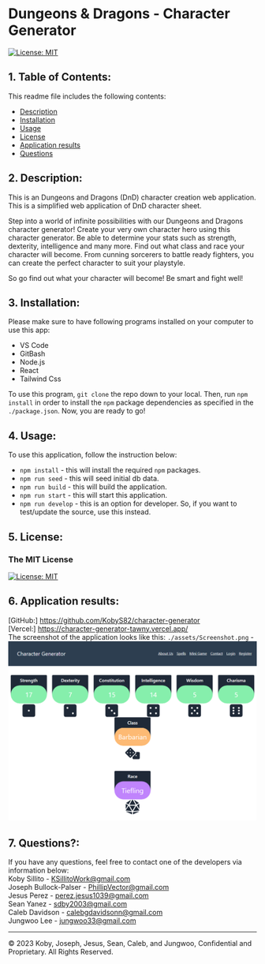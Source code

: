 # Dungeons & Dragons - Character Generator
[![License: MIT](https://img.shields.io/badge/License-MIT-yellow.svg)](https://opensource.org/licenses/MIT)  

## 1. Table of Contents:
This readme file includes the following contents:
+ [Description](#2-description)
+ [Installation](#3-installation)
+ [Usage](#4-usage)
+ [License](#5-license)
+ [Application results](#6-application-results)
+ [Questions](#7-questions)

## 2. Description: 
This is an Dungeons and Dragons (DnD) character creation web application. This is a simplified web application of DnD character sheet.

Step into a world of infinite possibilities with our Dungeons and Dragons character generator! Create your very own character hero using this character generator. Be able to determine your stats such as strength, dexterity, intelligence and many more. Find out what class and race your character will become. From cunning sorcerers to battle ready fighters, you can create the perfect character to suit your playstyle.

So go find out what your character will become! Be smart and fight well!

## 3. Installation:
Please make sure to have following programs installed on your computer to use this app:
+ VS Code
+ GitBash
+ Node.js
+ React
+ Tailwind Css

To use this program, `git clone` the repo down to your local. Then, run `npm install` in order to install the `npm` package dependencies as specified in the `./package.json`. Now, you are ready to go!

## 4. Usage:
To use this application, follow the instruction below: 
+ `npm install` - this will install the required `npm` packages.
+ `npm run seed` - this will seed initial db data. 
+ `npm run build` - this will build the application.
+ `npm run start` - this will start this application.
+ `npm run develop` - this is an option for developer. So, if you want to test/update the source, use this instead.

## 5. License:
### The MIT License
[![License: MIT](https://img.shields.io/badge/License-MIT-yellow.svg)](https://opensource.org/licenses/MIT)  

## 6. Application results:
[GitHub:] https://github.com/KobyS82/character-generator<br>
[Vercel:] https://character-generator-tawny.vercel.app/<br>
The screenshot of the application looks like this: `./assets/Screenshot.png` - ![Alt Text](./assets/Screenshot.png)<br>


## 7. Questions?:
If you have any questions, feel free to contact one of the developers via information below:<br>
Koby Sillito - KSillitoWork@gmail.com <br>
Joseph Bullock-Palser - PhillipVector@gmail.com <br>
Jesus Perez - perez.jesus1039@gmail.com <br>
Sean Yanez - sdby2003@gmail.com <br>
Caleb Davidson - calebgdavidsonn@gmail.com <br>
Jungwoo Lee - jungwoo33@gmail.com <br>


- - -
© 2023 Koby, Joseph, Jesus, Sean, Caleb, and Jungwoo, Confidential and Proprietary. All Rights Reserved.
